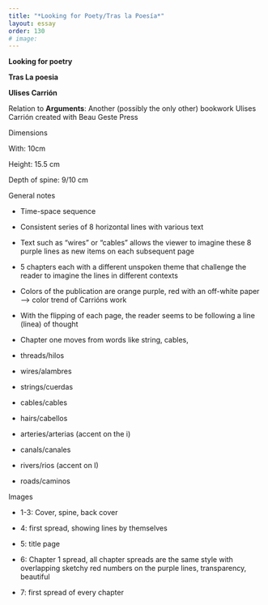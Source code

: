 ```yaml
---
title: "*Looking for Poety/Tras la Poesía*"
layout: essay
order: 130
# image:
---
```

**Looking for poetry**

**Tras La poesia**

**Ulises Carrión**

Relation to **Arguments**:
Another (possibly the only other) bookwork Ulises Carrión created with Beau Geste Press

Dimensions

With: 10cm

Height: 15.5 cm

Depth of spine: 9/10 cm

General notes

-   Time-space sequence

-   Consistent series of 8 horizontal lines with various text

-   Text such as “wires” or “cables” allows the viewer to imagine these 8 purple lines as new items on each subsequent page

-   5 chapters each with a different unspoken theme that challenge the reader to imagine the lines in different contexts

-   Colors of the publication are orange purple, red with an off-white paper —\> color trend of Carrións work

-   With the flipping of each page, the reader seems to be following a line (linea) of thought

-   Chapter one moves from words like string, cables,

-   threads/hilos

-   wires/alambres

-   strings/cuerdas

-   cables/cables

-   hairs/cabellos

-   arteries/arterias (accent on the i)

-   canals/canales

-   rivers/rios (accent on I)

-   roads/caminos

Images

-   1-3: Cover, spine, back cover

-   4: first spread, showing lines by themselves

-   5: title page

-   6: Chapter 1 spread, all chapter spreads are the same style with overlapping sketchy red numbers on the purple lines, transparency, beautiful

-   7: first spread of every chapter
